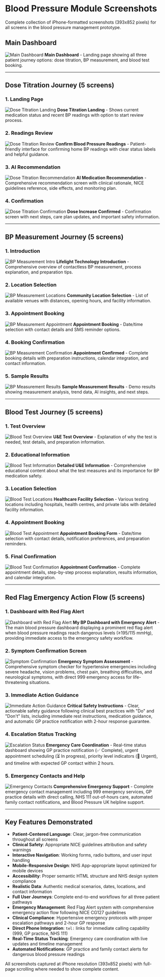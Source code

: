 # Blood Pressure Module Screenshots

Complete collection of iPhone-formatted screenshots (393x852 pixels) for all screens in the blood pressure management prototype.

## Main Dashboard

![Main Dashboard](bp-main-dashboard.png)
**Main Dashboard** - Landing page showing all three patient journey options: dose titration, BP measurement, and blood test booking.

---

## Dose Titration Journey (5 screens)

### 1. Landing Page
![Dose Titration Landing](dose-titration-landing.png)
**Dose Titration Landing** - Shows current medication status and recent BP readings with option to start review process.

### 2. Readings Review
![Dose Titration Review](dose-titration-review.png)
**Confirm Blood Pressure Readings** - Patient-friendly interface for confirming home BP readings with clear status labels and helpful guidance.

### 3. AI Recommendation
![Dose Titration Recommendation](dose-titration-recommendation.png)
**AI Medication Recommendation** - Comprehensive recommendation screen with clinical rationale, NICE guidelines reference, side effects, and monitoring plan.

### 4. Confirmation
![Dose Titration Confirmation](dose-titration-confirmation.png)
**Dose Increase Confirmed** - Confirmation screen with next steps, care plan updates, and important safety information.

---

## BP Measurement Journey (5 screens)

### 1. Introduction
![BP Measurement Intro](bp-measurement-intro.png)
**Lifelight Technology Introduction** - Comprehensive overview of contactless BP measurement, process explanation, and preparation tips.

### 2. Location Selection
![BP Measurement Locations](bp-measurement-locations.png)
**Community Location Selection** - List of available venues with distances, opening hours, and facility information.

### 3. Appointment Booking
![BP Measurement Appointment](bp-measurement-appointment.png)
**Appointment Booking** - Date/time selection with contact details and SMS reminder options.

### 4. Booking Confirmation
![BP Measurement Confirmation](bp-measurement-confirmation.png)
**Appointment Confirmed** - Complete booking details with preparation instructions, calendar integration, and contact information.

### 5. Sample Results
![BP Measurement Results](bp-measurement-results.png)
**Sample Measurement Results** - Demo results showing measurement analysis, trend data, AI insights, and next steps.

---

## Blood Test Journey (5 screens)

### 1. Test Overview
![Blood Test Overview](blood-test-overview.png)
**U&E Test Overview** - Explanation of why the test is needed, test details, and preparation information.

### 2. Educational Information
![Blood Test Information](blood-test-information.png)
**Detailed U&E Information** - Comprehensive educational content about what the test measures and its importance for BP medication safety.

### 3. Location Selection
![Blood Test Locations](blood-test-locations.png)
**Healthcare Facility Selection** - Various testing locations including hospitals, health centres, and private labs with detailed facility information.

### 4. Appointment Booking
![Blood Test Appointment](blood-test-appointment.png)
**Appointment Booking Form** - Date/time selection with contact details, notification preferences, and preparation reminders.

### 5. Final Confirmation
![Blood Test Confirmation](blood-test-confirmation.png)
**Appointment Confirmation** - Complete appointment details, step-by-step process explanation, results information, and calendar integration.

---

## Red Flag Emergency Action Flow (5 screens)

### 1. Dashboard with Red Flag Alert
![Dashboard with Red Flag Alert](red-flag-dashboard.png)
**My BP Dashboard with Emergency Alert** - The main blood pressure dashboard displaying a prominent red flag alert when blood pressure readings reach dangerous levels (≥195/115 mmHg), providing immediate access to the emergency safety workflow.

### 2. Symptom Confirmation Screen
![Symptom Confirmation](red-flag-symptom-confirmation.png)
**Emergency Symptom Assessment** - Comprehensive symptom checker for hypertensive emergencies including severe headache, vision problems, chest pain, breathing difficulties, and neurological symptoms, with direct 999 emergency access for life-threatening situations.

### 3. Immediate Action Guidance
![Immediate Action Guidance](red-flag-immediate-action.png)
**Critical Safety Instructions** - Clear, actionable safety guidance following clinical best practices with "Do" and "Don't" lists, including immediate rest instructions, medication guidance, and automatic GP practice notification with 2-hour response guarantee.

### 4. Escalation Status Tracking
![Escalation Status](red-flag-escalation-status.png)
**Emergency Care Coordination** - Real-time status dashboard showing GP practice notification (✅ Complete), urgent appointment scheduling (⏳ In progress), priority level indicators (🚨 Urgent), and timeline with expected GP contact within 2 hours.

### 5. Emergency Contacts and Help
![Emergency Contacts](red-flag-emergency-contacts.png)
**Comprehensive Emergency Support** - Complete emergency contact management including 999 emergency services, GP practice details with direct calling, NHS 111 out-of-hours care, automated family contact notifications, and Blood Pressure UK helpline support.

---

## Key Features Demonstrated

- **Patient-Centered Language**: Clear, jargon-free communication throughout all screens
- **Clinical Safety**: Appropriate NICE guidelines attribution and safety warnings
- **Interactive Navigation**: Working forms, radio buttons, and user input handling
- **Mobile-Responsive Design**: NHS App-appropriate layout optimized for mobile devices
- **Accessibility**: Proper semantic HTML structure and NHS design system compliance
- **Realistic Data**: Authentic medical scenarios, dates, locations, and contact information
- **Full User Journeys**: Complete end-to-end workflows for all three patient pathways
- **Emergency Management**: Red Flag Alert system with comprehensive emergency action flow following NICE CG127 guidelines
- **Clinical Compliance**: Hypertensive emergency protocols with proper escalation pathways and 2-hour GP response
- **Direct Phone Integration**: `tel:` links for immediate calling capability (999, GP practice, NHS 111)
- **Real-Time Status Tracking**: Emergency care coordination with live updates and timeline management
- **Automated Notifications**: GP practice and family contact alerts for dangerous blood pressure readings

All screenshots captured at iPhone resolution (393x852 pixels) with full-page scrolling where needed to show complete content.